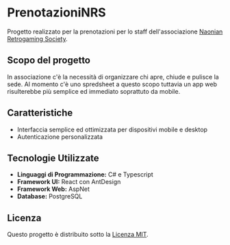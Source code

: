 # PrenotazioniNRS

Progetto realizzato per la prenotazioni per lo staff dell'associazione [Naonian Retrogaming Society](https://naonianretrogamingsociety.it/).

## Scopo del progetto

In associazione c'è la necessità di organizzare chi apre, chiude e pulisce la sede.
Al momento c'è uno spredsheet a questo scopo tuttavia un app web risulterebbe più semplice ed immediato soprattuto da mobile.

## Caratteristiche

- Interfaccia semplice ed ottimizzata per dispositivi mobile e desktop
- Autenticazione personalizzata

## Tecnologie Utilizzate

- **Linguaggi di Programmazione:** C# e Typescript
- **Framework UI:** React con AntDesign
- **Framework Web:** AspNet
- **Database:** PostgreSQL

## Licenza

Questo progetto è distribuito sotto la [Licenza MIT](LICENSE).